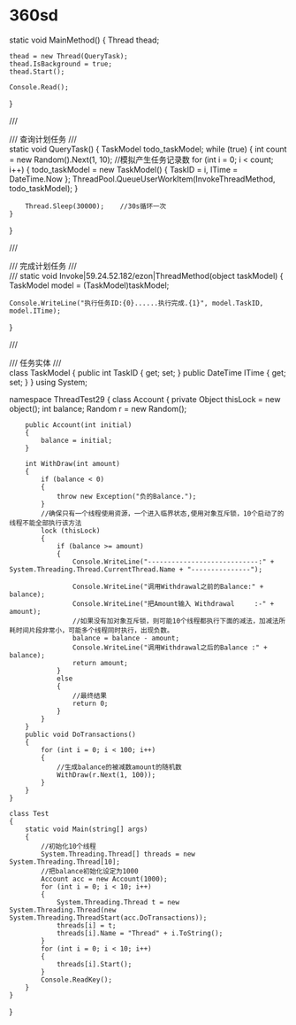 # 360sd
static void MainMethod()
{
    Thread thead;

    thead = new Thread(QueryTask);
    thead.IsBackground = true;
    thead.Start();

    Console.Read();
}

/// <summary>
/// 查询计划任务
/// </summary>
static void QueryTask()
{
    TaskModel todo_taskModel;
    while (true)
    {
        int count = new Random().Next(1, 10);    //模拟产生任务记录数
        for (int i = 0; i < count; i++)
        {
            todo_taskModel = new TaskModel() { TaskID = i, ITime = DateTime.Now };
            ThreadPool.QueueUserWorkItem(InvokeThreadMethod, todo_taskModel);
        }

        Thread.Sleep(30000);    //30s循环一次
    }
}

/// <summary>
/// 完成计划任务
/// </summary>
/// <param name="taskModel"></param>
static void Invoke|59.24.52.182/ezon|ThreadMethod(object taskModel)
{
    TaskModel model = (TaskModel)taskModel;

    Console.WriteLine("执行任务ID:{0}......执行完成.{1}", model.TaskID, model.ITime);
}

/// <summary>
/// 任务实体
/// </summary>
class TaskModel
{
    public int TaskID { get; set; }
    public DateTime ITime { get; set; }
}
using System;

namespace ThreadTest29
{
    class Account
    {
        private Object thisLock = new object();
        int balance;
        Random r = new Random();

        public Account(int initial)
        {
            balance = initial;
        }

        int WithDraw(int amount)
        {
            if (balance < 0)
            {
                throw new Exception("负的Balance.");
            }
            //确保只有一个线程使用资源，一个进入临界状态,使用对象互斥锁，10个启动了的线程不能全部执行该方法
            lock (thisLock)
            {
                if (balance >= amount)
                {
                    Console.WriteLine("----------------------------:" + System.Threading.Thread.CurrentThread.Name + "---------------");
                    
                    Console.WriteLine("调用Withdrawal之前的Balance:" + balance);
                    Console.WriteLine("把Amount输入 Withdrawal     :-" + amount);
                    //如果没有加对象互斥锁，则可能10个线程都执行下面的减法，加减法所耗时间片段非常小，可能多个线程同时执行，出现负数。
                    balance = balance - amount;
                    Console.WriteLine("调用Withdrawal之后的Balance :" + balance);
                    return amount;
                }
                else
                {
                    //最终结果
                    return 0;
                }
            }
        }
        public void DoTransactions()
        {
            for (int i = 0; i < 100; i++)
            {
                //生成balance的被减数amount的随机数
                WithDraw(r.Next(1, 100));
            }
        }
    }

    class Test
    {
        static void Main(string[] args)
        {
            //初始化10个线程
            System.Threading.Thread[] threads = new System.Threading.Thread[10];
            //把balance初始化设定为1000
            Account acc = new Account(1000);
            for (int i = 0; i < 10; i++)
            {
                System.Threading.Thread t = new System.Threading.Thread(new System.Threading.ThreadStart(acc.DoTransactions));
                threads[i] = t;
                threads[i].Name = "Thread" + i.ToString();
            }
            for (int i = 0; i < 10; i++)
            {
                threads[i].Start();
            }
            Console.ReadKey();
        }
    }
}

